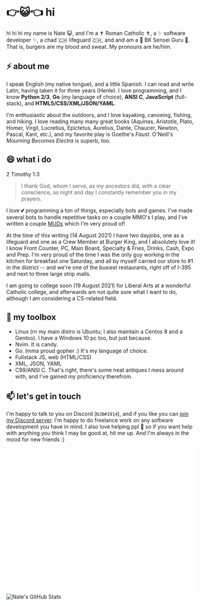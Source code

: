 # 👉😺👈 hi

hi hi hi my name is Nate 😺, and I'm a ✝️ Roman Catholic ✝️, a ✨ software developer ✨, a chad 🇨🇭 lifeguard 🇨🇭, and and am a 🍔 BK Sensei Guru 🍔. That is, burgers are my blood and sweat. My pronouns are he/him.

## ⚡ about me

I speak English (my native tongue), and a little Spanish. I can read and write Latin, having taken it for three years (Henle). I love programming, and I know **Python 2/3**, **Go** (my language of choice), **ANSI C**, **JavaScript** (full-stack), and **HTML5/CSS/XML/JSON/YAML**.

I'm enthusiastic about the outdoors, and I love kayaking, canoeing, fishing, and hiking. I love reading many many great books (Aquinas, Aristotle, Plato, Homer, Virgil, Lucretius, Epictetus, Aurelius, Dante, Chaucer, Newton, Pascal, Kant, etc.), and my favorite play is Goethe's *Faust*. O'Neill's *Mourning Becomes Electra* is superb, too.

## 😄 what i do

2 Timothy 1:3
<blockquote>
  I thank God, whom I serve, as my ancestors did, with a clear conscience, as night and day I constantly remember you in my prayers.
</blockquote>

I love 💕 programming a ton of things, especially bots and games. I've made several bots to handle repetitive tasks on a couple MMO's I play, and I've written a couple [MUDs](http://www.wikipedia.org/wiki/MUD) which I'm very proud of!

At the time of this writing (14 August 2021) I have two dayjobs, one as a lifeguard and one as a Crew Member at Burger King, and I absolutely love it! I know Front Counter, PC, Main Board, Specialty & Fries, Drinks, Cash, Expo and Prep. I'm very proud of the time I was the only guy working in the kitchen for breakfast one Saturday, and all by myself carried our store to #1 in the district -- and we're one of the busiest restaurants, right off of I-395 and next to three large strip malls.

I am going to college soon (19 August 2021) for Liberal Arts at a wonderful Catholic college, and afterwards am not quite sure what I want to do, although I am considering a CS-related field.

## 🔭 my toolbox
 - Linux (rn my main distro is Ubuntu; I also maintain a Centos 8 and a Gentoo). I have a Windows 10 pc too, but just because.
 - Nvim. It is candy.
 - Go. Imma proud gopher :) It's my language of choice.
 - Fullstack JS, web (HTML/CSS)
 - XML, JSON, YAML
 - C99/ANSI C. That's right, there's some neat antiques I mess around with, and I've gained my proficiency therefrom.

## 📫 let's get in touch

I'm happy to talk to you on Discord (`NJB#1914`), and if you like you can [join my Discord server](https://discord.gg/8yX7bgYhqg). I'm happy to do freelance work on any software development you have in mind. I also love helping ppl 👯 so if you want help with anything you think I may be good at, hit me up. And I'm always in the mood for new friends :)

<img align="center" alt="Metrics" src="https://github.com/servusDei2018/servusdei2018/raw/main/github-metrics.svg">
<img align="center" alt="Nate's GitHub Stats" src="https://github-readme-stats.vercel.app/api?username=servusdei2018&show_icons=true&theme=dracula&count_private=true">

<!--
**servusDei2018/servusdei2018** is a ✨ _special_ ✨ repository because its `README.md` (this file) appears on your GitHub profile.

Here are some ideas to get you started:
👋
- 🔭 I’m currently working on ...
- 🌱 I’m currently learning ...
- 👯 I’m looking to collaborate on ...
- 🤔 I’m looking for help with ...
- 💬 Ask me about ...
- 📫 How to reach me: ...
- 😄 Pronouns: ...
- ⚡ Fun fact: ...
-->
